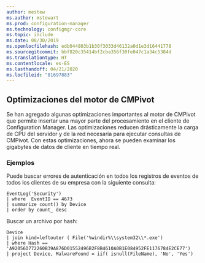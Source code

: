 ```yaml
---
author: mestew
ms.author: mstewart
ms.prod: configuration-manager
ms.technology: configmgr-core
ms.topic: include
ms.date: 08/30/2019
ms.openlocfilehash: edb044803b1b30f3033d46132a0d1e3d16441778
ms.sourcegitcommit: bbf820c35414bf2cba356f30fe047c1a34c5384d
ms.translationtype: HT
ms.contentlocale: es-ES
ms.lasthandoff: 04/21/2020
ms.locfileid: "81697883"
---
```

## <a name="optimizations-to-the-cmpivot-engine"></a>Optimizaciones del motor de CMPivot
<!--3197353-->
Se han agregado algunas optimizaciones importantes al motor de CMPivot que permite insertar una mayor parte del procesamiento en el cliente de Configuration Manager. Las optimizaciones reducen drásticamente la carga de CPU del servidor y de la red necesaria para ejecutar consultas de CMPivot. Con estas optimizaciones, ahora se pueden examinar los gigabytes de datos de cliente en tiempo real.

### <a name="examples"></a>Ejemplos

Puede buscar errores de autenticación en todos los registros de eventos de todos los clientes de su empresa con la siguiente consulta:

``` Kusto
EventLog('Security')
| where  EventID == 4673
| summarize count() by Device
| order by count_ desc
```

Buscar un archivo por hash:

``` Kusto
Device
| join kind=leftouter ( File('%windir%\\system32\\*.exe')
| where Hash == 'A92056D772260B39A876D01552496B2F8B4610A0B1E084952FE1176784E2CE77')
| project Device, MalwareFound = iif( isnull(FileName), 'No', 'Yes')
```
